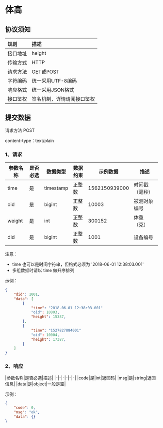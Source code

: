 # 体高

## 协议须知

|规则|描述|
|:-|:-|
|接口地址|height|
|传输方式|HTTP|
|请求方法|GET或POST|
|字符编码|统一采用UTF-8编码|
|响应格式|统一采用JSON格式|
|接口鉴权|签名机制，详情请阅接口鉴权|

## 提交数据

请求方法 POST

content-type：text/plain

### 1、请求

|参数名称|是否必选|数据类型|数据约束|示例数据|描述|
|-|-|-|-|-|-|
|time|是|timestamp|正整数|1562150939000|时间戳（毫秒）|
|oid|是|bigint|正整数|10003|被测对象编号|
|weight|是|int|正整数|300152|体重（克）|
|did|是|bigint|正整数|1001|设备编号|

注意：

* time 也可以是时间字符串，但格式必须为 '2018-06-01 12:38:03.001'
* 多组数据时请以 time 做升序排列

示例：
```json
{
    "did": 1001,
    "data": [
        {
            "time": "2018-06-01 12:38:03.001"
            "oid": 10003,
            "height": 15387,
        },
        {
            "time": "1527827884001"
            "oid": 10004,
            "height": 17387,
        }
    ]
}
```

### 2、响应

|参数名称|是否必选|描述|
|-|-|-|-|-|-|
|code|是|int|返回码|
|msg|是|string|返回信息|
|data|是|object|一般是空|

示例：

```json
{
    "code": 0,
    "msg": "ok",
    "data": {}
}
```
